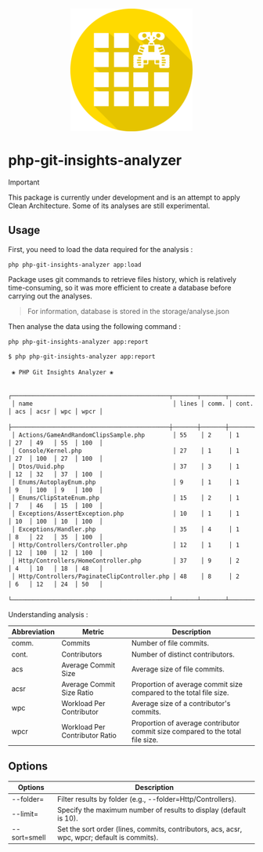 <p align="center">
<img src="https://github.com/DeGraciaMathieu/php-smelly-code-detector/blob/master/arts/robot.png" width="250">
</p>

# php-git-insights-analyzer

> [!IMPORTANT]  
> This package is currently under development and is an attempt to apply Clean Architecture. Some of its analyses are still experimental.

## Usage

First, you need to load the data required for the analysis :

```
php php-git-insights-analyzer app:load
```

Package uses git commands to retrieve files history, which is relatively time-consuming, so it was more efficient to create a database before carrying out the analyses.

> For information, database is stored in the storage/analyse.json

Then analyse the data using the following command :

```
php php-git-insights-analyzer app:report
```

```
$ php php-git-insights-analyzer app:report

 ❀ PHP Git Insights Analyzer ❀

 ┌─────────────────────────────────────────────┬───────┬───────┬───────┬─────┬──────┬─────┬──────┐
 │ name                                        │ lines │ comm. │ cont. │ acs │ acsr │ wpc │ wpcr │
 ├─────────────────────────────────────────────┼───────┼───────┼───────┼─────┼──────┼─────┼──────┤
 │ Actions/GameAndRandomClipsSample.php        │ 55    │ 2     │ 1     │ 27  │ 49   │ 55  │ 100  │
 │ Console/Kernel.php                          │ 27    │ 1     │ 1     │ 27  │ 100  │ 27  │ 100  │
 │ Dtos/Uuid.php                               │ 37    │ 3     │ 1     │ 12  │ 32   │ 37  │ 100  │
 │ Enums/AutoplayEnum.php                      │ 9     │ 1     │ 1     │ 9   │ 100  │ 9   │ 100  │
 │ Enums/ClipStateEnum.php                     │ 15    │ 2     │ 1     │ 7   │ 46   │ 15  │ 100  │
 │ Exceptions/AssertException.php              │ 10    │ 1     │ 1     │ 10  │ 100  │ 10  │ 100  │
 │ Exceptions/Handler.php                      │ 35    │ 4     │ 1     │ 8   │ 22   │ 35  │ 100  │
 │ Http/Controllers/Controller.php             │ 12    │ 1     │ 1     │ 12  │ 100  │ 12  │ 100  │
 │ Http/Controllers/HomeController.php         │ 37    │ 9     │ 2     │ 4   │ 10   │ 18  │ 48   │
 │ Http/Controllers/PaginateClipController.php │ 48    │ 8     │ 2     │ 6   │ 12   │ 24  │ 50   │
 └─────────────────────────────────────────────┴───────┴───────┴───────┴─────┴──────┴─────┴──────┘
```

Understanding analysis :

| Abbreviation | Metric                         | Description                                                                    |
| ------------ | ------------------------------ | ------------------------------------------------------------------------------ |
| comm.        | Commits                        | Number of file commits.                                                        |
| cont.        | Contributors                   | Number of distinct contributors.                                               |
| acs          | Average Commit Size            | Average size of file commits.                                                  |
| acsr         | Average Commit Size Ratio      | Proportion of average commit size compared to the total file size.             |
| wpc          | Workload Per Contributor       | Average size of a contributor's commits.                                       |
| wpcr         | Workload Per Contributor Ratio | Proportion of average contributor commit size compared to the total file size. |

## Options

| Options               | Description |
|-----------------------|-------------|
| --folder=             | Filter results by folder (e.g., --folder=Http/Controllers).|
| --limit=              | Specify the maximum number of results to display (default is 10).|
| --sort=smell          | Set the sort order (lines, commits, contributors, acs, acsr, wpc, wpcr; default is commits).|
